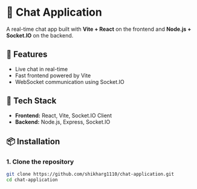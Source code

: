 # 🔌 Chat Application

A real-time chat app built with **Vite + React** on the frontend and **Node.js + Socket.IO** on the backend.

## 🚀 Features

- Live chat in real-time
- Fast frontend powered by Vite
- WebSocket communication using Socket.IO

## 🧱 Tech Stack

- **Frontend:** React, Vite, Socket.IO Client
- **Backend:** Node.js, Express, Socket.IO

## 📦 Installation

### 1. Clone the repository

```bash
git clone https://github.com/shikharg1110/chat-application.git
cd chat-application
